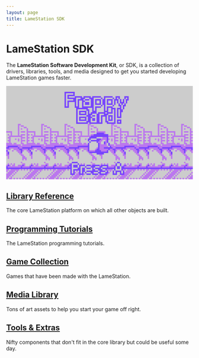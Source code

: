 ```yaml
---
layout: page
title: LameStation SDK
---
```


LameStation SDK
===============

The **LameStation Software Development Kit**, or SDK, is a collection of drivers, libraries, tools, and media designed to get you started developing LameStation games faster.

![frappy](games/FrappyBard/screenshots/frappy1.png)

## [**Library Reference**](library/)

The core LameStation platform on which all other objects are built.

## [**Programming Tutorials**](tutorials/)

The LameStation programming tutorials.

## [**Game Collection**](games/)

Games that have been made with the LameStation.

## [**Media Library**](media/)

Tons of art assets to help you start your game off right.

## [**Tools & Extras**](tools/)

Nifty components that don't fit in the core library but could be useful some day.
